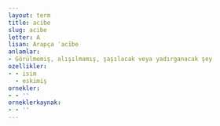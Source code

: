 ```yaml
---
layout: term
title: acibe
slug: acibe
letter: A
lisan: Arapça ʿacībe
anlamlar:
- Görülmemiş, alışılmamış, şaşılacak veya yadırganacak şey
ozellikler:
- - isim
  - eskimiş
ornekler:
- - ''
orneklerkaynak:
- - ''
---
```

